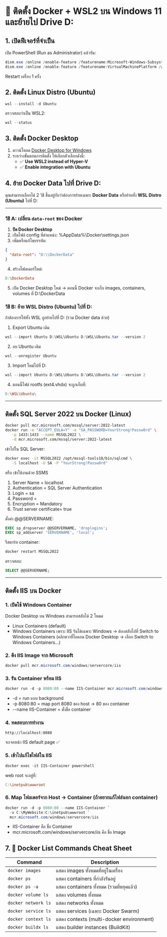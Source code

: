 # 🚀 ติดตั้ง Docker + WSL2 บน Windows 11 และย้ายไป Drive D:

## 1. เปิดฟีเจอร์ที่จำเป็น
เปิด PowerShell (Run as Administrator) แล้วรัน:
```powershell
dism.exe /online /enable-feature /featurename:Microsoft-Windows-Subsystem-Linux /all /norestart
dism.exe /online /enable-feature /featurename:VirtualMachinePlatform /all /norestart
```
Restart เครื่อง 1 ครั้ง
## 2. ติดตั้ง Linux Distro (Ubuntu)
```powershell
wsl --install -d Ubuntu
```
ตรวจสอบว่าเป็น WSL2:
```powershell
wsl --status
```
## 3. ติดตั้ง Docker Desktop
1. ดาวน์โหลด [Docker Desktop for Windows](https://www.docker.com/products/docker-desktop/)
2. ระหว่างขั้นตอนการติดตั้ง ให้เลือกตัวเลือกดังนี้:
   - ✅ **Use WSL2 instead of Hyper-V**  
   - ✅ **Enable integration with Ubuntu**
     
## 4. ย้าย Docker Data ไปที่ Drive D:
คุณสามารถเลือกได้ 2 วิธี ขึ้นอยู่กับว่าต้องการย้ายเฉพาะ **Docker Data** หรือย้ายทั้ง **WSL Distro (Ubuntu)** ไปที่ D:

---
### วิธี A: เปลี่ยน `data-root` ของ Docker
1. **ปิด Docker Desktop**
2. เปิดไฟล์ config ที่ตำแหน่ง:  %AppData%\Docker\settings.json
3. เพิ่มหรือแก้ไขบรรทัด:
```json
{
  "data-root": "D:\\DockerData"
}
```
4. สร้างโฟลเดอร์ใหม่:
```makefile
D:\DockerData
```
5. เปิด Docker Desktop ใหม่
→ ตอนนี้ Docker จะเก็บ images, containers, volumes ที่ D:\DockerData

### วิธี B: ย้าย WSL Distro (Ubuntu) ไปที่ D:
ถ้าต้องการให้ทั้ง WSL ถูกย้ายไปที่ D: (รวม Docker data ด้วย)
1. Export Ubuntu เดิม
```powershell
wsl --import Ubuntu D:\WSL\Ubuntu D:\WSL\Ubuntu.tar --version 2
```
2. ลบ Ubuntu เดิม
```powershell
wsl --unregister Ubuntu
```
3. Import ใหม่ไปที่ D:
```powershell
wsl --import Ubuntu D:\WSL\Ubuntu D:\WSL\Ubuntu.tar --version 2
```
4. ตอนนี้ไฟล์ rootfs (ext4.vhdx) จะถูกเก็บที่:
```makefile
D:\WSL\Ubuntu\
```
---
## ติดตั้ง SQL Server 2022 บน Docker (Linux)
```bash
docker pull mcr.microsoft.com/mssql/server:2022-latest
docker run -e "ACCEPT_EULA=Y" -e "SA_PASSWORD=YourStrong!Passw0rd" \
   -p 1433:1433 --name MSSQL2022 \
   -d mcr.microsoft.com/mssql/server:2022-latest
```
เข้าไปใน SQL Server:
```bash
docker exec -it MSSQL2022 /opt/mssql-tools18/bin/sqlcmd \
   -S localhost -U SA -P "YourStrong!Passw0rd"
```
หรือ เข้าใช้งานด้วย SSMS
1. Server Name = localhost
2. Authentication = SQL Server Authentication
3. Login = sa
4. Password =
5. Encryption = Mandatory
6. Trust server certificate= true

ตั้งค่า @@SERVERNAME:
```sql
EXEC sp_dropserver @@SERVERNAME, 'droplogins';
EXEC sp_addserver 'SERVERNAME', 'local';
```
รีสตาร์ท container:
```bash
docker restart MSSQL2022
```
ตรวจสอบ:
```sql
SELECT @@SERVERNAME;
```
---
## ติดตั้ง IIS บน Docker
### 1. เปิดใช้ Windows Container
Docker Desktop บน Windows สามารถสลับได้ 2 โหมด
- Linux Containers (default)
- Windows Containers
เพราะ IIS รันได้เฉพาะ Windows → ต้องสลับไปที่ Switch to Windows Containers
(คลิกขวาที่ไอคอน Docker Desktop → เลือก Switch to Windows Containers...)
### 2. ดึง IIS Image จาก Microsoft
```powershell
docker pull mcr.microsoft.com/windows/servercore/iis
```
### 3. รัน Container พร้อม IIS
```powershell
docker run -d -p 8080:80 --name IIS-Container mcr.microsoft.com/windows/servercore/iis
```
- -d = run แบบ background
- -p 8080:80 = map port 8080 ของ host → 80 ของ container
- --name IIS-Container = ตั้งชื่อ container
### 4. ทดสอบการทำงาน
```arduino
http://localhost:8080
```
จะเจอหน้า IIS default page ✅
### 5. เข้าไปแก้ไขไฟล์ใน IIS
```powershell
docker exec -it IIS-Container powershell
```
web root จะอยู่ที่:
```makefile
C:\inetpub\wwwroot
```
### 6. Map โฟลเดอร์จาก Host → Container (ถ้าอยากแก้ไฟล์นอก container)
```powershell
docker run -d -p 8080:80 --name IIS-Container `
  -v C:\MyWebsite:C:\inetpub\wwwroot `
  mcr.microsoft.com/windows/servercore/iis
```
- IIS-Container คือ ชื่อ Container
- mcr.microsoft.com/windows/servercore/iis คือ ชื่อ Image

## 7. 🐳 Docker List Commands Cheat Sheet

| Command                | Description                                |
|-------------------------|--------------------------------------------|
| `docker images`         | แสดง images ทั้งหมดที่อยู่ในเครื่อง       |
| `docker ps`             | แสดง containers ที่กำลังรันอยู่            |
| `docker ps -a`          | แสดง containers ทั้งหมด (รวมที่หยุดแล้ว)   |
| `docker volume ls`      | แสดง volumes ทั้งหมด                       |
| `docker network ls`     | แสดง networks ทั้งหมด                      |
| `docker service ls`     | แสดง services (เฉพาะ Docker Swarm)         |
| `docker context ls`     | แสดง contexts (multi-docker environment)   |
| `docker buildx ls`      | แสดง builder instances (BuildKit)          |

